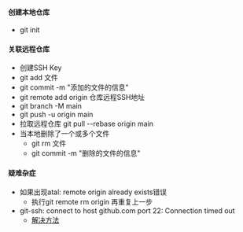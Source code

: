 #### 创建本地仓库
   - git init
#### 关联远程仓库
   - 创建SSH Key
   - git add 文件
   - git commit -m "添加的文件的信息"
   - git remote add origin 仓库远程SSH地址
   - git branch -M main
   - git push -u origin main
   - 拉取远程仓库 git pull --rebase origin main
   - 当本地删除了一个或多个文件 
      - git rm 文件
      - git commit -m "删除的文件的信息"
#### 疑难杂症
   - 如果出现atal: remote origin already exists错误 
      - 执行git remote rm origin 再重复上一步
   - git-ssh: connect to host github.com port 22: Connection timed out
      - [解决方法](https://www.jianshu.com/p/c3aac5024877)
